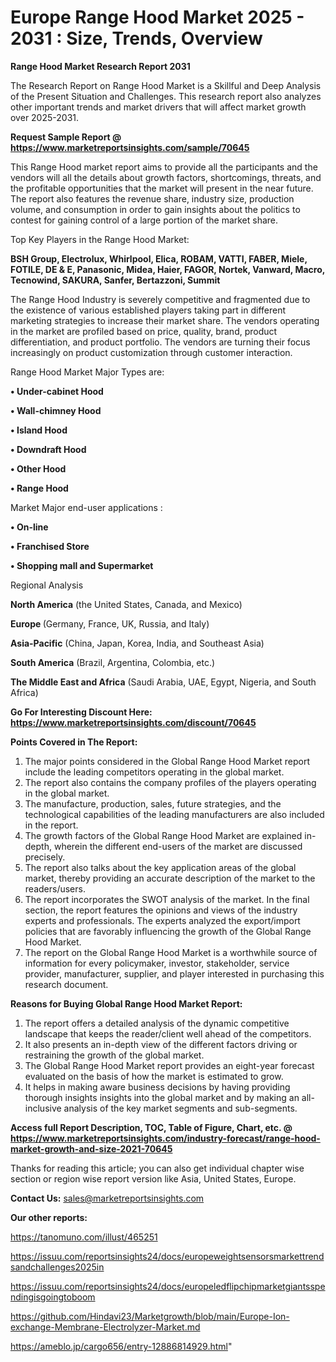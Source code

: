 # Europe Range Hood Market 2025 - 2031 : Size, Trends, Overview

<strong>Range Hood Market Research Report 2031</strong>

The Research Report on Range Hood Market is a Skillful and Deep Analysis of the Present Situation and Challenges. This research report also analyzes other important trends and market drivers that will affect market growth over 2025-2031.

<strong>Request Sample Report @ <a href=https://www.marketreportsinsights.com/sample/70645>https://www.marketreportsinsights.com/sample/70645</a></strong>

This Range Hood market report aims to provide all the participants and the vendors will all the details about growth factors, shortcomings, threats, and the profitable opportunities that the market will present in the near future. The report also features the revenue share, industry size, production volume, and consumption in order to gain insights about the politics to contest for gaining control of a large portion of the market share.

Top Key Players in the Range Hood Market:

<strong>BSH Group, Electrolux, Whirlpool, Elica, ROBAM, VATTI, FABER, Miele, FOTILE, DE & E, Panasonic, Midea, Haier, FAGOR, Nortek, Vanward, Macro, Tecnowind, SAKURA, Sanfer, Bertazzoni, Summit</strong>

The Range Hood Industry is severely competitive and fragmented due to the existence of various established players taking part in different marketing strategies to increase their market share. The vendors operating in the market are profiled based on price, quality, brand, product differentiation, and product portfolio. The vendors are turning their focus increasingly on product customization through customer interaction.

Range Hood Market Major Types are:

<strong>• Under-cabinet Hood

• Wall-chimney Hood

• Island Hood

• Downdraft Hood

• Other Hood

• Range Hood</strong>

Market Major end-user applications :

<strong>• On-line

• Franchised Store

• Shopping mall and Supermarket</strong>

Regional Analysis

</u><strong><b>North America</b></strong> (the United States, Canada, and Mexico)

<strong><b>Europe </b></strong>(Germany, France, UK, Russia, and Italy)

<strong><b>Asia-Pacific</b></strong> (China, Japan, Korea, India, and Southeast Asia)

<strong><b>South America</b></strong> (Brazil, Argentina, Colombia, etc.)

<strong><b>The Middle East and Africa</b></strong> (Saudi Arabia, UAE, Egypt, Nigeria, and South Africa)

<strong>Go For Interesting Discount Here: <a href=https://www.marketreportsinsights.com/discount/70645>https://www.marketreportsinsights.com/discount/70645</a></strong>

<strong>Points Covered in The Report:</strong>
<ol>
  <li>The major points considered in the Global Range Hood Market report include the leading competitors operating in the global market.</li>
  <li>The report also contains the company profiles of the players operating in the global market.</li>
  <li>The manufacture, production, sales, future strategies, and the technological capabilities of the leading manufacturers are also included in the report.</li>
  <li>The growth factors of the Global Range Hood Market are explained in-depth, wherein the different end-users of the market are discussed precisely.</li>
  <li>The report also talks about the key application areas of the global market, thereby providing an accurate description of the market to the readers/users.</li>
  <li>The report incorporates the SWOT analysis of the market. In the final section, the report features the opinions and views of the industry experts and professionals. The experts analyzed the export/import policies that are favorably influencing the growth of the Global Range Hood Market.</li>
  <li>The report on the Global Range Hood Market is a worthwhile source of information for every policymaker, investor, stakeholder, service provider, manufacturer, supplier, and player interested in purchasing this research document.</li>
</ol>
<strong>Reasons for Buying Global Range Hood Market Report:</strong>

<ol>
  <li>The report offers a detailed analysis of the dynamic competitive landscape that keeps the reader/client well ahead of the competitors.</li>
  <li>It also presents an in-depth view of the different factors driving or restraining the growth of the global market.</li>
  <li>The Global Range Hood Market report provides an eight-year forecast evaluated on the basis of how the market is estimated to grow.</li>
  <li>It helps in making aware business decisions by having providing thorough insights insights into the global market and by making an all-inclusive analysis of the key market segments and sub-segments.</li>
</ol>
<strong>Access full Report Description, TOC, Table of Figure, Chart, etc. @ <a href=https://www.marketreportsinsights.com/industry-forecast/range-hood-market-growth-and-size-2021-70645>https://www.marketreportsinsights.com/industry-forecast/range-hood-market-growth-and-size-2021-70645</a></strong>


Thanks for reading this article; you can also get individual chapter wise section or region wise report version like Asia, United States, Europe.

<strong>Contact Us:</strong>
sales@marketreportsinsights.com

<strong>Our other reports:</strong>

<a href=https://tanomuno.com/illust/465251>https://tanomuno.com/illust/465251</a>

<a href=https://issuu.com/reportsinsights24/docs/europeweightsensorsmarkettrendsandchallenges2025in>https://issuu.com/reportsinsights24/docs/europeweightsensorsmarkettrendsandchallenges2025in</a>

<a href=https://issuu.com/reportsinsights24/docs/europeledflipchipmarketgiantsspendingisgoingtoboom>https://issuu.com/reportsinsights24/docs/europeledflipchipmarketgiantsspendingisgoingtoboom</a>

<a href=https://github.com/Hindavi23/Marketgrowth/blob/main/Europe-Ion-exchange-Membrane-Electrolyzer-Market.md>https://github.com/Hindavi23/Marketgrowth/blob/main/Europe-Ion-exchange-Membrane-Electrolyzer-Market.md</a>

<a href=https://ameblo.jp/cargo656/entry-12886814929.html>https://ameblo.jp/cargo656/entry-12886814929.html</a>"
